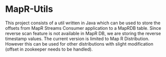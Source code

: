 # MapR-Utils

This project consists of a util written in Java which can be used to store the offsets from MapR Streams Consumer application to a MapRDB table. Since reverse scan feature is not available in MapR DB, we are storing the reverse timestamp values.
The current version is limited to Map R Distribution. 
However this can be used for other distributions with slight modification (offset in zookeeper needs to be handled).
